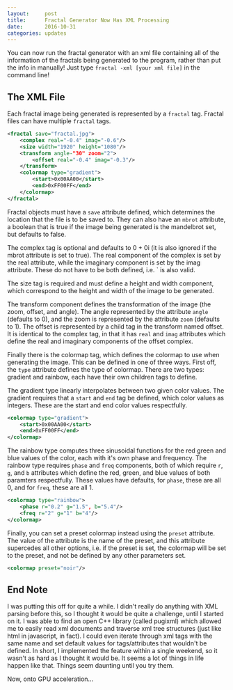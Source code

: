 ```yaml
---
layout:     post
title:      Fractal Generator Now Has XML Processing
date:       2016-10-31
categories: updates
---
```


You can now run the fractal generator with an xml file containing all of the information of the fractals being generated to the program, rather than put the info in manually! Just type `fractal -xml [your xml file]` in the command line!

## The XML File

Each fractal image being generated is represented by a `fractal` tag. Fractal files can have multiple `fractal` tags.

```xml
<fractal save="fractal.jpg">
	<complex real="-0.4" imag="-0.6"/>
	<size width="1920" height="1080"/>
	<transform angle-"30" zoom="2">
		<offset real="-0.4" imag="-0.3"/>
	</transform>
	<colormap type="gradient">
		<start>0x00AA00</start>
		<end>0xFF00FF</end>
	</colormap>
</fractal>
```

Fractal objects must have a `save` attribute defined, which determines the location that the file is to be saved to. They can also have an `mbrot` attribute, a boolean that is true if the image being generated is the mandelbrot set, but defaults to false.

The complex tag is optional and defaults to 0 + 0i (it is also ignored if the mbrot attribute is set to true). The real component of the complex is set by the real attribute, while the imaginary component is set by the imag attribute. These do not have to be both defined, i.e. `<complex real="-0.4"/> is also valid.

The size tag is required and must define a height and width component, which correspond to the height and width of the image to be generated.

The transform component defines the transformation of the image (the zoom, offset, and angle). The angle represented by the attribute `angle` (defaults to 0), and the zoom is represented by the attribute `zoom` (defaults to 1). The offset is represented by a child tag in the transform named offset. It is identical to the complex tag, in that it has `real` and `imag` attributes which define the real and imaginary components of the offset complex.

Finally there is the colormap tag, which defines the colormap to use when generating the image. This can be defined in one of three ways. First off, the `type` attribute defines the type of colormap. There are two types: gradient and rainbow, each have their own children tags to define. 

The gradient type linearly interpolates between two given color values. The gradient requires that a `start` and `end` tag be defined, which color values as integers. These are the start and end color values respectfully.

```xml
<colormap type="gradient">
	<start>0x00AA00</start>
	<end>0xFF00FF</end>
</colormap>
```

The rainbow type computes three sinusoidal functions for the red green and blue values of the color, each with it's own phase and frequency. The rainbow type requires `phase` and `freq` components, both of which require `r`, `g`, and `b` attributes which define the red, green, and blue values of both paramters respectfully. These values have defaults, for `phase`, these are all 0, and for `freq`, these are all 1.

```xml
<colormap type="rainbow">
	<phase r="0.2" g="1.5", b="5.4"/>
	<freq r="2" g="1" b="4"/>
</colormap>
```

Finally, you can set a preset colormap instead using the `preset` attribute. The value of the attribute is the name of the preset, and this attribute supercedes all other options, i.e. if the preset is set, the colormap will be set to the preset, and not be defined by any other parameters set. 

```xml
<colormap preset="noir"/>
```

## End Note

I was putting this off for quite a while. I didn't really do anything with XML parsing before this, so I thought it would be quite a challenge, until I started on it. I was able to find an open C++ library (called pugixml) which allowed me to easily read xml documents and traverse xml tree structures (just like html in javascript, in fact). I could even iterate through xml tags with the same name and set default values for tags/attributes that wouldn't be defined. In short, I implemented the feature within a single weekend, so it wasn't as hard as I thought it would be. It seems a lot of things in life happen like that. Things seem daunting until you try them.

Now, onto GPU acceleration...